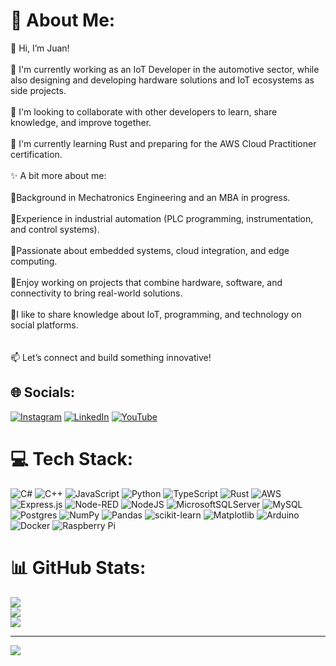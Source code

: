# 💫 About Me:
🚀 Hi, I’m Juan!<br><br>🔹 I'm currently working as an IoT Developer in the automotive sector, while also designing and developing hardware solutions and IoT ecosystems as side projects.<br><br>🔹 I'm looking to collaborate with other developers to learn, share knowledge, and improve together.<br><br>🔹 I'm currently learning Rust and preparing for the AWS Cloud Practitioner certification.<br><br>✨ A bit more about me:<br><br>🔹Background in Mechatronics Engineering and an MBA in progress.<br><br> 🔹Experience in industrial automation (PLC programming, instrumentation, and control systems).<br><br>🔹Passionate about embedded systems, cloud integration, and edge computing.<br><br>🔹Enjoy working on projects that combine hardware, software, and connectivity to bring real-world solutions.<br><br>🔹I like to share knowledge about IoT, programming, and technology on social platforms.<br><br><br>📫 Let’s connect and build something innovative!<br>


## 🌐 Socials:
[![Instagram](https://img.shields.io/badge/Instagram-%23E4405F.svg?logo=Instagram&logoColor=white)](https://instagram.com/juanma_tech) [![LinkedIn](https://img.shields.io/badge/LinkedIn-%230077B5.svg?logo=linkedin&logoColor=white)](https://linkedin.com/in/juan-manuel-jmz13) [![YouTube](https://img.shields.io/badge/YouTube-%23FF0000.svg?logo=YouTube&logoColor=white)](https://youtube.com/@@juanmanuel-Tech) 

# 💻 Tech Stack:
![C#](https://img.shields.io/badge/c%23-%23239120.svg?style=for-the-badge&logo=csharp&logoColor=white) ![C++](https://img.shields.io/badge/c++-%2300599C.svg?style=for-the-badge&logo=c%2B%2B&logoColor=white) ![JavaScript](https://img.shields.io/badge/javascript-%23323330.svg?style=for-the-badge&logo=javascript&logoColor=%23F7DF1E) ![Python](https://img.shields.io/badge/python-3670A0?style=for-the-badge&logo=python&logoColor=ffdd54) ![TypeScript](https://img.shields.io/badge/typescript-%23007ACC.svg?style=for-the-badge&logo=typescript&logoColor=white) ![Rust](https://img.shields.io/badge/rust-%23000000.svg?style=for-the-badge&logo=rust&logoColor=white) ![AWS](https://img.shields.io/badge/AWS-%23FF9900.svg?style=for-the-badge&logo=amazon-aws&logoColor=white) ![Express.js](https://img.shields.io/badge/express.js-%23404d59.svg?style=for-the-badge&logo=express&logoColor=%2361DAFB) ![Node-RED](https://img.shields.io/badge/Node--RED-%238F0000.svg?style=for-the-badge&logo=node-red&logoColor=white) ![NodeJS](https://img.shields.io/badge/node.js-6DA55F?style=for-the-badge&logo=node.js&logoColor=white) ![MicrosoftSQLServer](https://img.shields.io/badge/Microsoft%20SQL%20Server-CC2927?style=for-the-badge&logo=microsoft%20sql%20server&logoColor=white) ![MySQL](https://img.shields.io/badge/mysql-4479A1.svg?style=for-the-badge&logo=mysql&logoColor=white) ![Postgres](https://img.shields.io/badge/postgres-%23316192.svg?style=for-the-badge&logo=postgresql&logoColor=white) ![NumPy](https://img.shields.io/badge/numpy-%23013243.svg?style=for-the-badge&logo=numpy&logoColor=white) ![Pandas](https://img.shields.io/badge/pandas-%23150458.svg?style=for-the-badge&logo=pandas&logoColor=white) ![scikit-learn](https://img.shields.io/badge/scikit--learn-%23F7931E.svg?style=for-the-badge&logo=scikit-learn&logoColor=white) ![Matplotlib](https://img.shields.io/badge/Matplotlib-%23ffffff.svg?style=for-the-badge&logo=Matplotlib&logoColor=black) ![Arduino](https://img.shields.io/badge/-Arduino-00979D?style=for-the-badge&logo=Arduino&logoColor=white) ![Docker](https://img.shields.io/badge/docker-%230db7ed.svg?style=for-the-badge&logo=docker&logoColor=white) ![Raspberry Pi](https://img.shields.io/badge/-Raspberry_Pi-C51A4A?style=for-the-badge&logo=Raspberry-Pi)
# 📊 GitHub Stats:
![](https://github-readme-stats.vercel.app/api?username=juanmj13&theme=blue_navy&hide_border=false&include_all_commits=true&count_private=true)<br/>
![](https://nirzak-streak-stats.vercel.app/?user=juanmj13&theme=blue_navy&hide_border=false)<br/>
![](https://github-readme-stats.vercel.app/api/top-langs/?username=juanmj13&theme=blue_navy&hide_border=false&include_all_commits=true&count_private=true&layout=compact)

---
[![](https://visitcount.itsvg.in/api?id=juanmj13&icon=2&color=1)](https://visitcount.itsvg.in)

<!-- Proudly created with GPRM ( https://gprm.itsvg.in ) -->
